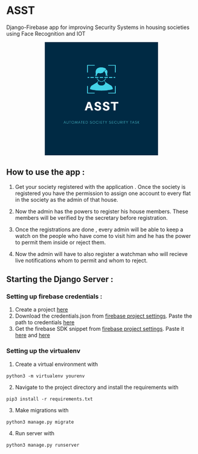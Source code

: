 # ASST
 Django-Firebase app for improving Security Systems in housing societies using Face Recognition and IOT 
 <br>
 
<p align='center'><img src="https://github.com/coldkillerr/ASST_Django/blob/master/ASST.png" alt="ASST" height="300" border="0"></p>

## How to use the app :

1) Get your society registered with the application . Once the society is registered you have the permission to assign one account to every flat in the society as the admin of that house.

2) Now the admin has the powers to register his house members. These members will be verified by the secretary before registration.

3) Once the registrations are done , every admin will be able to keep a watch on the people who have come to visit him and he has the power to permit them inside or reject them.

4) Now the admin will have to also register a watchman who will recieve live notifications whom to permit and whom to reject.





## Starting the Django Server :

### Setting up firebase credentials :
1) Create a project [here]('https://console.firebase.google.com/u/0/)
2) Download the credentials.json from  [firebase project settings]('https://console.firebase.google.com'). Paste the path to credentials 
[here]('https://github.com/coldkillerr/ASST_Django/blob/baa2bb5b0f069a424a07a277542d26ce5acb4aa0/ASST/config.py#L9')
3) Get the firebase SDK snippet from  [firebase project settings]('https://console.firebase.google.com'). Paste it [here]('https://github.com/coldkillerr/ASST_Django/blob/baa2bb5b0f069a424a07a277542d26ce5acb4aa0/ASST/config.py#L13') and [here]('https://github.com/coldkillerr/ASST_Django/blob/baa2bb5b0f069a424a07a277542d26ce5acb4aa0/templates/firebase_config.js#L5')

### Setting up the virtualenv
1) Create a virtual environment with
``` 
python3 -m virtualenv yourenv
```
2) Navigate to the project directory and install the requirements with 
```
pip3 install -r requirements.txt
```
3) Make migrations with
```
python3 manage.py migrate
```
4) Run server with 
```
python3 manage.py runserver
```
## 


 
